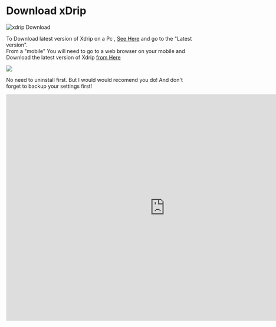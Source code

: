 # Download xDrip <br>

<img width="auto" height="auto" border="0" align="center"  src=" /my-project/img/xdrip/xdrip pc download.jpg" title="xdrip Download"/></a> <br>

To Download latest version of Xdrip on a Pc , <a href="https://github.com/NightscoutFoundation/xDrip/releases " target="_blank" title="PC xdrip latest version">See Here</a>  and go to the  "Latest version". <br>
From a "mobile" You will need to go to a web browser on your mobile and
 Download the latest version of Xdrip <a href="https://jamorham.github.io/#xdrip-plus" target="_blank" title="Mobile xdrip latest version">from Here</a> <br>

[<img src="/my-project/img/xdrip/xdrip mobile download.jpg">](https://jamorham.github.io/#xdrip-plus)

No need to uninstall first. But I would would recomend you do! And don't forget to backup your settings first!<br> 

<centre><iframe width="860" height="615" align="center" src="https://www.youtube.com/embed/C3n9cKoD3Dg" title="YouTube video player" frameborder="0" allow="accelerometer; autoplay; clipboard-write; encrypted-media; gyroscope; picture-in-picture" allowfullscreen></iframe> </centre>



